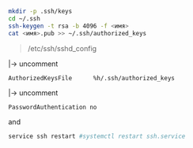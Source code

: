 
```bash
mkdir -p .ssh/keys
cd ~/.ssh
ssh-keygen -t rsa -b 4096 -f <имя> 
cat <имя>.pub >> ~/.ssh/authorized_keys
``` 
> /etc/ssh/sshd_config

 |-> uncomment
```            
AuthorizedKeysFile      %h/.ssh/authorized_keys
```          
 |-> uncomment
```
PasswordAuthentication no
```
and
```bash
service ssh restart #systemctl restart ssh.service
```
